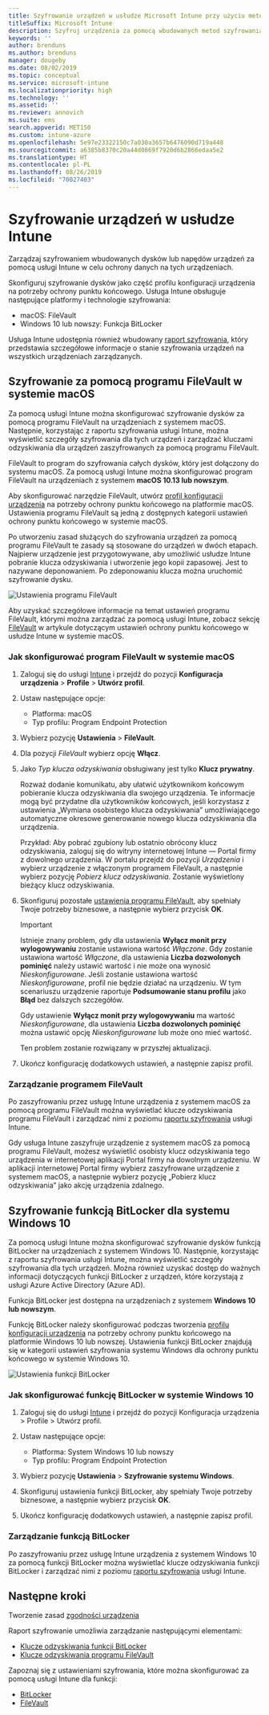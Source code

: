 ```yaml
---
title: Szyfrowanie urządzeń w usłudze Microsoft Intune przy użyciu metod szyfrowania obsługiwanych przez platformy
titleSuffix: Microsoft Intune
description: Szyfruj urządzenia za pomocą wbudowanych metod szyfrowania, takich jak BitLocker lub FileVault, oraz zarządzaj kluczami odzyskiwania dla tych szyfrowanych urządzeń z poziomu portalu usługi Intune.
keywords: ''
author: brenduns
ms.author: brenduns
manager: dougeby
ms.date: 08/02/2019
ms.topic: conceptual
ms.service: microsoft-intune
ms.localizationpriority: high
ms.technology: ''
ms.assetid: ''
ms.reviewer: annovich
ms.suite: ems
search.appverid: MET150
ms.custom: intune-azure
ms.openlocfilehash: 5e97e23322150c7a030a3657b6476090d719a448
ms.sourcegitcommit: a6385b8370c20a44d0869f7920d6b2866edaa5e2
ms.translationtype: HT
ms.contentlocale: pl-PL
ms.lasthandoff: 08/26/2019
ms.locfileid: "70027403"
---
```

# <a name="use-device-encryption-with-intune"></a>Szyfrowanie urządzeń w usłudze Intune  

Zarządzaj szyfrowaniem wbudowanych dysków lub napędów urządzeń za pomocą usługi Intune w celu ochrony danych na tych urządzeniach.  

Skonfiguruj szyfrowanie dysków jako część profilu konfiguracji urządzenia na potrzeby ochrony punktu końcowego. Usługa Intune obsługuje następujące platformy i technologie szyfrowania:  
- macOS: FileVault   
- Windows 10 lub nowszy: Funkcja BitLocker  

Usługa Intune udostępnia również wbudowany [raport szyfrowania](encryption-monitor.md), który przedstawia szczegółowe informacje o stanie szyfrowania urządzeń na wszystkich urządzeniach zarządzanych.  

## <a name="filevault-encryption-for-macos"></a>Szyfrowanie za pomocą programu FileVault w systemie macOS  

Za pomocą usługi Intune można skonfigurować szyfrowanie dysków za pomocą programu FileVault na urządzeniach z systemem macOS. Następnie, korzystając z raportu szyfrowania usługi Intune, można wyświetlić szczegóły szyfrowania dla tych urządzeń i zarządzać kluczami odzyskiwania dla urządzeń zaszyfrowanych za pomocą programu FileVault.  

FileVault to program do szyfrowania całych dysków, który jest dołączony do systemu macOS. Za pomocą usługi Intune można skonfigurować program FileVault na urządzeniach z systemem **macOS 10.13 lub nowszym**.  

Aby skonfigurować narzędzie FileVault, utwórz [profil konfiguracji urządzenia](device-profile-create.md) na potrzeby ochrony punktu końcowego na platformie macOS. Ustawienia programu FileVault są jedną z dostępnych kategorii ustawień ochrony punktu końcowego w systemie macOS.  

Po utworzeniu zasad służących do szyfrowania urządzeń za pomocą programu FileVault te zasady są stosowane do urządzeń w dwóch etapach. Najpierw urządzenie jest przygotowywane, aby umożliwić usłudze Intune pobranie klucza odzyskiwania i utworzenie jego kopii zapasowej. Jest to nazywane deponowaniem. Po zdeponowaniu klucza można uruchomić szyfrowanie dysku.

![Ustawienia programu FileVault](./media/encrypt-devices/filevault-settings.png)

Aby uzyskać szczegółowe informacje na temat ustawień programu FileVault, którymi można zarządzać za pomocą usługi Intune, zobacz sekcję [FileVault](endpoint-protection-macos.md#filevault) w artykule dotyczącym ustawień ochrony punktu końcowego w usłudze Intune w systemie macOS.  

### <a name="how-to-configure-macos-filevault"></a>Jak skonfigurować program FileVault w systemie macOS 

1. Zaloguj się do usługi [Intune](https://go.microsoft.com/fwlink/?linkid=2090973) i przejdź do pozycji **Konfiguracja urządzenia** > **Profile** > **Utwórz profil**.  

2. Ustaw następujące opcje:  

   - Platforma: macOS  
   - Typ profilu: Program Endpoint Protection  

3. Wybierz pozycję **Ustawienia** > **FileVault**.  

4. Dla pozycji *FileVault* wybierz opcję **Włącz**.  

5. Jako *Typ klucza odzyskiwania* obsługiwany jest tylko **Klucz prywatny**.  

   Rozważ dodanie komunikatu, aby ułatwić użytkownikom końcowym pobieranie klucza odzyskiwania dla swojego urządzenia. Te informacje mogą być przydatne dla użytkowników końcowych, jeśli korzystasz z ustawienia „Wymiana osobistego klucza odzyskiwania” umożliwiającego automatyczne okresowe generowanie nowego klucza odzyskiwania dla urządzenia.  

   Przykład: Aby pobrać zgubiony lub ostatnio obrócony klucz odzyskiwania, zaloguj się do witryny internetowej Intune — Portal firmy z dowolnego urządzenia. W portalu przejdź do pozycji *Urządzenia* i wybierz urządzenie z włączonym programem FileVault, a następnie wybierz pozycję *Pobierz klucz odzyskiwania*. Zostanie wyświetlony bieżący klucz odzyskiwania.  

6. Skonfiguruj pozostałe [ustawienia programu FileVault](endpoint-protection-macos.md#filevault), aby spełniały Twoje potrzeby biznesowe, a następnie wybierz przycisk **OK**.  

   > [!IMPORTANT]  
   > Istnieje znany problem, gdy dla ustawienia **Wyłącz monit przy wylogowywaniu** zostanie ustawiona wartość *Włączone*. Gdy zostanie ustawiona wartość *Włączone*, dla ustawienia **Liczba dozwolonych pominięć** należy ustawić wartość i nie może ona wynosić *Nieskonfigurowane*. Jeśli zostanie ustawiona wartość *Nieskonfigurowane*, profil nie będzie działać na urządzeniu. W tym scenariuszu urządzenie raportuje **Podsumowanie stanu profilu** jako **Błąd** bez dalszych szczegółów.
   > 
   > Gdy ustawienie **Wyłącz monit przy wylogowywaniu** ma wartość *Nieskonfigurowane*, dla ustawienia **Liczba dozwolonych pominięć** można ustawić opcję *Nieskonfigurowane* lub może ono mieć wartość.  
   > 
   > Ten problem zostanie rozwiązany w przyszłej aktualizacji. 

7. Ukończ konfigurację dodatkowych ustawień, a następnie zapisz profil.  

### <a name="manage-filevault"></a>Zarządzanie programem FileVault  

Po zaszyfrowaniu przez usługę Intune urządzenia z systemem macOS za pomocą programu FileVault można wyświetlać klucze odzyskiwania programu FileVault i zarządzać nimi z poziomu [raportu szyfrowania](encryption-monitor.md) usługi Intune.  

Gdy usługa Intune zaszyfruje urządzenie z systemem macOS za pomocą programu FileVault, możesz wyświetlić osobisty klucz odzyskiwania tego urządzenia w internetowej aplikacji Portal firmy na dowolnym urządzeniu. W aplikacji internetowej Portal firmy wybierz zaszyfrowane urządzenie z systemem macOS, a następnie wybierz pozycję „Pobierz klucz odzyskiwania” jako akcję urządzenia zdalnego. 

## <a name="bitlocker-encryption-for-windows-10"></a>Szyfrowanie funkcją BitLocker dla systemu Windows 10  

Za pomocą usługi Intune można skonfigurować szyfrowanie dysków funkcją BitLocker na urządzeniach z systemem Windows 10. Następnie, korzystając z raportu szyfrowania usługi Intune, można wyświetlić szczegóły szyfrowania dla tych urządzeń. Można również uzyskać dostęp do ważnych informacji dotyczących funkcji BitLocker z urządzeń, które korzystają z usługi Azure Active Directory (Azure AD).  

Funkcja BitLocker jest dostępna na urządzeniach z systemem **Windows 10 lub nowszym**.  

Funkcję BitLocker należy skonfigurować podczas tworzenia [profilu konfiguracji urządzenia](device-profile-create.md) na potrzeby ochrony punktu końcowego na platformie Windows 10 lub nowszej. Ustawienia funkcji BitLocker znajdują się w kategorii ustawień szyfrowania systemu Windows dla ochrony punktu końcowego w systemie Windows 10.    

![Ustawienia funkcji BitLocker](./media/encrypt-devices/bitlocker-settings.png) 

### <a name="how-to-configure-windows-10-bitlocker"></a>Jak skonfigurować funkcję BitLocker w systemie Windows 10  

1. Zaloguj się do usługi [Intune](https://go.microsoft.com/fwlink/?linkid=2090973) i przejdź do pozycji Konfiguracja urządzenia > Profile > Utwórz profil.  

2. Ustaw następujące opcje:  
   - Platforma: System Windows 10 lub nowszy  
   - Typ profilu: Program Endpoint Protection  

3. Wybierz pozycję **Ustawienia** > **Szyfrowanie systemu Windows**.

4. Skonfiguruj ustawienia funkcji BitLocker, aby spełniały Twoje potrzeby biznesowe, a następnie wybierz przycisk **OK**.  

5. Ukończ konfigurację dodatkowych ustawień, a następnie zapisz profil.  

### <a name="manage-bitlocker"></a>Zarządzanie funkcją BitLocker  

Po zaszyfrowaniu przez usługę Intune urządzenia z systemem Windows 10 za pomocą funkcji BitLocker można wyświetlać klucze odzyskiwania funkcji BitLocker i zarządzać nimi z poziomu [raportu szyfrowania](encryption-monitor.md) usługi Intune.  

## <a name="next-steps"></a>Następne kroki  

Tworzenie zasad [zgodności urządzenia](compliance-policy-create-windows.md)  

Raport szyfrowanie umożliwia zarządzanie następującymi elementami:  
- [Klucze odzyskiwania funkcji BitLocker](encryption-monitor.md#bitlocker-recovery-keys)
- [Klucze odzyskiwania programu FileVault](encryption-monitor.md#filevault-recovery-keys)

Zapoznaj się z ustawieniami szyfrowania, które można skonfigurować za pomocą usługi Intune dla funkcji:  
- [BitLocker](endpoint-protection-windows-10.md#windows-encryption)  
- [FileVault](endpoint-protection-macos.md#filevault)  
 
 
